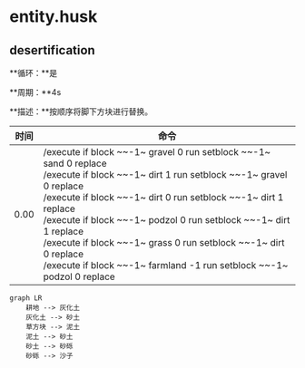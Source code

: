# entity.husk

## desertification

**循环：**是

**周期：**4s

**描述：**按顺序将脚下方块进行替换。

| 时间 | 命令                                                         |
| ---- | ------------------------------------------------------------ |
| 0.00 | /execute if block ~~-1~ gravel 0 run setblock ~~-1~ sand 0 replace<br />/execute if block ~~-1~ dirt 1 run setblock ~~-1~ gravel 0 replace<br />/execute if block ~~-1~ dirt 0 run setblock ~~-1~ dirt 1 replace<br />/execute if block ~~-1~ podzol 0 run setblock ~~-1~ dirt 1 replace<br />/execute if block ~~-1~ grass 0 run setblock ~~-1~ dirt 0 replace<br />/execute if block ~~-1~ farmland -1 run setblock ~~-1~ podzol 0 replace |

```mermaid
graph LR
	耕地 --> 灰化土
	灰化土 --> 砂土
	草方块 --> 泥土
	泥土 --> 砂土
	砂土 --> 砂砾
	砂砾 --> 沙子
```
